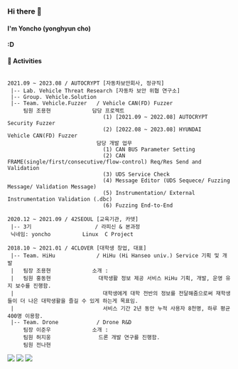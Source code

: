 ### Hi there 👋

#### I'm Yoncho (yonghyun cho) 
####
#### :D 

<h4>🚀 Activities </h4>

```

2021.09 ~ 2023.08 / AUTOCRYPT [자동차보안회사, 정규직]
 |-- Lab. Vehicle Threat Research [자동차 보안 위협 연구소]
 |-- Group. Vehicle.Solution
 |-- Team. Vehicle.Fuzzer   / Vehicle CAN(FD) Fuzzer
     팀원 조용현             담당 프로젝트
                              (1) [2021.09 ~ 2022.08] AUTOCRYPT Security Fuzzer
                              (2) [2022.08 ~ 2023.08] HYUNDAI   Vehicle CAN(FD) Fuzzer
                            담당 개발 업무
                              (1) CAN BUS Parameter Setting
                              (2) CAN FRAME(single/first/consecutive/flow-control) Req/Res Send and Validation
                              (3) UDS Service Check
                              (4) Message Editor (UDS Sequece/ Fuzzing Message/ Validation Message)
                              (5) Instrumentation/ External Instrumentation Validation (.dbc)
                              (6) Fuzzing End-to-End
                                                        
2020.12 ~ 2021.09 / 42SEOUL [교육기관, 카뎃]
 |-- 3기                    / 라피신 & 본과정
 닉네임: yoncho          Linux  C Project
                       
2018.10 ~ 2021.01 / 4CLOVER [대학생 창업, 대표] 
 |-- Team. HiHu             / HiHu (Hi Hanseo univ.) Service 기획 및 개발
 |   팀장 조용현             소개 :  
 |   팀원 홍동현               대학생활 정보 제공 서비스 HiHu 기획, 개발, 운영 유지 보수를 진행함.
 |                            대학생에게 대학 전반의 정보를 전달해줌으로써 재학생들이 더 나은 대학생활을 즐길 수 있게 하는게 목표임.
 |                            서비스 기간 2년 동안 누적 사용자 8천명, 하루 평균 400명 이용함.
 |-- Team. Drone            / Drone R&D
     팀장 이준우             소개 :
     팀원 허지웅               드론 개발 연구를 진행함.
     팀원 전나현             
```


<img src="https://img.shields.io/badge/42seoul (yoncho)-000000?style=for-the-badge&logo=42&logoColor=white">
<a href="https://yonghyn.tistory.com/5" target="_blank"><img src="https://img.shields.io/badge/Blog-000000?style=for-the-badge&logo=Tistory&logoColor=white"></a>
<a href="https://www.linkedin.com/in/%EC%9A%A9%ED%98%84-%EC%A1%B0-9702261b7/" target="_blank"><img src="https://img.shields.io/badge/Cho yong hyun-0A66C2?style=for-the-badge&logo=Linkedin&logoColor=white"></a>


<!--
**yoncho/yoncho** is a ✨ _special_ ✨ repository because its `README.md` (this file) appears on your GitHub profile.

Here are some ideas to get you started:

- 🔭 I’m currently working on ...
- 🌱 I’m currently learning ...
- 👯 I’m looking to collaborate on ...
- 🤔 I’m looking for help with ...
- 💬 Ask me about ...
- 📫 How to reach me: ...
- 😄 Pronouns: ...
- ⚡ Fun fact: ...
-->
